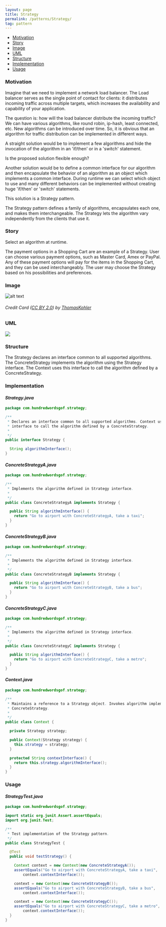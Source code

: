 ```yaml
---
layout: page
title: Strategy
permalink: /patterns/Strategy/
tag: pattern
---
```


* [Motivation](#Motivation)
* [Story](#Story)
* [Image](#Image)
* [UML](#UML)
* [Structure](#Structure)
* [Implementation](#Implementation)
* [Usage](#Usage)


###  <a id="Motivation"></a>Motivation 

Imagine that we need to implement a network load balancer. 
The Load balancer serves as the single point of contact for clients: it distributes incoming traffic across multiple targets, 
which increases the availability and capability of your application.


The question is: how will the load balancer distribute the incoming traffic? 
We can have various algorithms, like round robin, ip-hash, least connected, etc. 
New algorithms can be introduced over time. 
So, it is obvious that an algorithm for traffic distribution can be implemented in different ways.


A straight solution would be to implement a few algorithms and hide the invocation of the algorithm in an 'if/then' or in a 'switch' statement.


Is the proposed solution flexible enough?


Another solution would be to define a common interface for our algorithm and then encapsulate the behavior of an algorithm as an object which 
implements a common interface. 
During runtime we can select which object to use and many different behaviors can be implemented without 
creating huge 'if/then' or 'switch' statements.


This solution is a Strategy pattern. 

The Strategy pattern defines a family of algorithms, encapsulates each one, and makes them interchangeable. 
The Strategy lets the algorithm vary independently from the clients that use it.






###  <a id="Story"></a>Story 

Select an algorithm at runtime.


The payment options in a Shopping Cart are an example of a Strategy. 
User can choose various payment options, such as Master Card, Amex or PayPal. 
Any of these payment options will pay for the items in the Shopping Cart, and they can be used interchangeably. 
The user may choose the Strategy based on his possibilities and preferences.






###  <a id="Image"></a>Image 


![alt text](http://www.design-patterns-stories.com/assets/img/image/strategy.jpg "Credit Card")  
###### Credit Card&nbsp;(<a rel='license' href='https://creativecommons.org/licenses/by/2.0/' target='_blank'>CC BY 2.0</a>)&nbsp;by&nbsp;<a xmlns:cc='http://creativecommons.org/ns#' rel='cc:attributionURL' property='cc:attributionName' href='https://www.flickr.com/people/mecklenburg/' target='_blank'>ThomasKohler</a>



###  <a id="UML"></a>UML
[![](http://www.design-patterns-stories.com/assets/img/uml/strategy.png)](http://www.design-patterns-stories.com/assets/img/uml/strategy.png)



###  <a id="Structure"></a>Structure 

The Strategy declares an interface common to all supported algorithms. 
The ConcreteStrategy implements the algorithm using the Strategy interface. 
The Context uses this interface to call the algorithm defined by a ConcreteStrategy.




###  <a id="Implementation"></a>Implementation 

#### *Strategy.java* 
```java 
package com.hundredwordsgof.strategy;

/**
 * Declares an interface common to all supported algorithms. Context uses this
 * interface to call the algorithm defined by a ConcreteStrategy.
 * 
 */
public interface Strategy {

  String algorithmInterface();
}
```

#### *ConcreteStrategyA.java* 
```java 
package com.hundredwordsgof.strategy;

/**
 * Implements the algorithm defined in Strategy interface.
 *
 */
public class ConcreteStrategyA implements Strategy {

  public String algorithmInterface() {
    return "Go to airport with ConcreteStrategyA, take a taxi";
  }
}
```

#### *ConcreteStrategyB.java* 
```java 
package com.hundredwordsgof.strategy;

/**
 * Implements the algorithm defined in Strategy interface.
 *
 */
public class ConcreteStrategyB implements Strategy {

  public String algorithmInterface() {
    return "Go to airport with ConcreteStrategyB, take a bus";
  }
}
```

#### *ConcreteStrategyC.java* 
```java 
package com.hundredwordsgof.strategy;

/**
 * Implements the algorithm defined in Strategy interface.
 *
 */
public class ConcreteStrategyC implements Strategy {

  public String algorithmInterface() {
    return "Go to airport with ConcreteStrategyC, take a metro";
  }
}
```

#### *Context.java* 
```java 
package com.hundredwordsgof.strategy;

/**
 * Maintains a reference to a Strategy object. Invokes algorithm implemented in
 * ConcreteStrategy.
 *
 */
public class Context {

  private Strategy strategy;

  public Context(Strategy strategy) {
    this.strategy = strategy;
  }

  protected String contextInterface() {
    return this.strategy.algorithmInterface();
  }
}
```

###  <a id="Usage"></a>Usage 

#### *StrategyTest.java* 
```java 
package com.hundredwordsgof.strategy;

import static org.junit.Assert.assertEquals;
import org.junit.Test;

/**
 * Test implementation of the Strategy pattern.
 */
public class StrategyTest {

  @Test
  public void testStrategy() {

    Context context = new Context(new ConcreteStrategyA());
    assertEquals("Go to airport with ConcreteStrategyA, take a taxi",
        context.contextInterface());

    context = new Context(new ConcreteStrategyB());
    assertEquals("Go to airport with ConcreteStrategyB, take a bus",
        context.contextInterface());

    context = new Context(new ConcreteStrategyC());
    assertEquals("Go to airport with ConcreteStrategyC, take a metro",
        context.contextInterface());
  }
}
```

